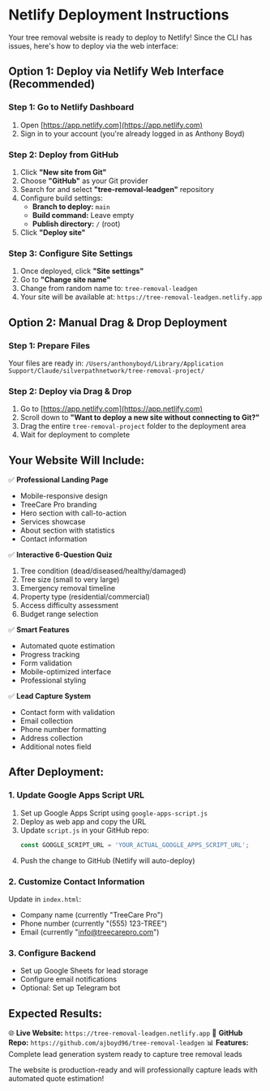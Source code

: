 # Netlify Deployment Instructions

Your tree removal website is ready to deploy to Netlify! Since the CLI has issues, here's how to deploy via the web interface:

## Option 1: Deploy via Netlify Web Interface (Recommended)

### Step 1: Go to Netlify Dashboard
1. Open [https://app.netlify.com](https://app.netlify.com)
2. Sign in to your account (you're already logged in as Anthony Boyd)

### Step 2: Deploy from GitHub
1. Click **"New site from Git"**
2. Choose **"GitHub"** as your Git provider
3. Search for and select **"tree-removal-leadgen"** repository
4. Configure build settings:
   - **Branch to deploy:** `main`
   - **Build command:** Leave empty
   - **Publish directory:** `/` (root)
5. Click **"Deploy site"**

### Step 3: Configure Site Settings
1. Once deployed, click **"Site settings"**
2. Go to **"Change site name"** 
3. Change from random name to: `tree-removal-leadgen`
4. Your site will be available at: `https://tree-removal-leadgen.netlify.app`

## Option 2: Manual Drag & Drop Deployment

### Step 1: Prepare Files
Your files are ready in: `/Users/anthonyboyd/Library/Application Support/Claude/silverpathnetwork/tree-removal-project/`

### Step 2: Deploy via Drag & Drop
1. Go to [https://app.netlify.com](https://app.netlify.com)
2. Scroll down to **"Want to deploy a new site without connecting to Git?"**
3. Drag the entire `tree-removal-project` folder to the deployment area
4. Wait for deployment to complete

## Your Website Will Include:

✅ **Professional Landing Page**
- Mobile-responsive design
- TreeCare Pro branding
- Hero section with call-to-action
- Services showcase
- About section with statistics
- Contact information

✅ **Interactive 6-Question Quiz**
1. Tree condition (dead/diseased/healthy/damaged)
2. Tree size (small to very large)
3. Emergency removal timeline
4. Property type (residential/commercial)
5. Access difficulty assessment
6. Budget range selection

✅ **Smart Features**
- Automated quote estimation
- Progress tracking
- Form validation
- Mobile-optimized interface
- Professional styling

✅ **Lead Capture System**
- Contact form with validation
- Email collection
- Phone number formatting
- Address collection
- Additional notes field

## After Deployment:

### 1. Update Google Apps Script URL
1. Set up Google Apps Script using `google-apps-script.js`
2. Deploy as web app and copy the URL
3. Update `script.js` in your GitHub repo:
   ```javascript
   const GOOGLE_SCRIPT_URL = 'YOUR_ACTUAL_GOOGLE_APPS_SCRIPT_URL';
   ```
4. Push the change to GitHub (Netlify will auto-deploy)

### 2. Customize Contact Information
Update in `index.html`:
- Company name (currently "TreeCare Pro")
- Phone number (currently "(555) 123-TREE")
- Email (currently "info@treecarepro.com")

### 3. Configure Backend
- Set up Google Sheets for lead storage
- Configure email notifications
- Optional: Set up Telegram bot

## Expected Results:

🌐 **Live Website:** `https://tree-removal-leadgen.netlify.app`
📱 **GitHub Repo:** `https://github.com/ajboyd96/tree-removal-leadgen`
📊 **Features:** Complete lead generation system ready to capture tree removal leads

The website is production-ready and will professionally capture leads with automated quote estimation!